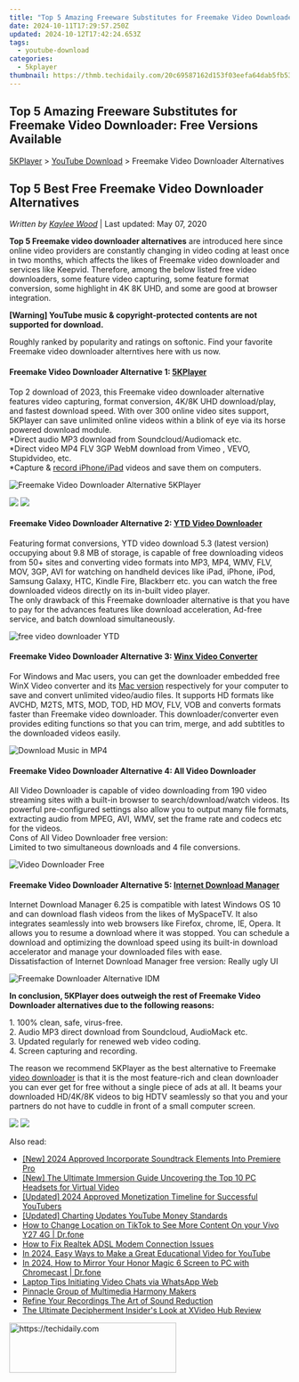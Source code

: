 ```yaml
---
title: "Top 5 Amazing Freeware Substitutes for Freemake Video Downloader: Free Versions Available"
date: 2024-10-11T17:29:57.250Z
updated: 2024-10-12T17:42:24.653Z
tags:
  - youtube-download
categories:
  - 5kplayer
thumbnail: https://thmb.techidaily.com/20c69587162d153f03eefa64dab5fb5356740a9d42978b0299a0a4d322290d05.jpeg
---
```


## Top 5 Amazing Freeware Substitutes for Freemake Video Downloader: Free Versions Available

[5KPlayer](https://tools.techidaily.com/5kplayer/products/) \> [YouTube Download](https://tools.techidaily.com/5kplayer/youtube-download/) \> Freemake Video Downloader Alternatives 

## Top 5 Best Free Freemake Video Downloader Alternatives

 _Written by [Kaylee Wood](https://www.quora.com/profile/Amanda-Hu-21)_ | Last updated: May 07, 2020 

**Top 5 Freemake video downloader alternatives** are introduced here since online video providers are constantly changing in video coding at least once in two months, which affects the likes of Freemake video downloader and services like Keepvid. Therefore, among the below listed free video downloaders, some feature video capturing, some feature format conversion, some highlight in 4K 8K UHD, and some are good at browser integration. 

**\[Warning\] YouTube music & copyright-protected contents are not supported for download.**

Roughly ranked by popularity and ratings on softonic. Find your favorite Freemake video downloader alterntives here with us now. 

#### **Freemake Video Downloader Alternative 1: [5KPlayer](https://tools.techidaily.com/5kplayer/products/)**

Top 2 download of 2023, this Freemake video downloader alternative features video capturing, format conversion, 4K/8K UHD download/play, and fastest download speed. With over 300 online video sites support, 5KPlayer can save unlimited online videos within a blink of eye via its horse powered download module.   
\*Direct audio MP3 download from Soundcloud/Audiomack etc.  
\*Direct video MP4 FLV 3GP WebM download from Vimeo , VEVO, Stupidvideo, etc.  
\*Capture & [record iPhone/iPad](https://tools.techidaily.com/5kplayer/airplay/) videos and save them on computers.

![Freemake Video Downloader Alternative 5KPlayer](https://www.5kplayer.com/youtube-download/img/hd-video-download-xrq.jpg) 

[![](https://www.5kplayer.com/youtube-download/../button/freedownwhitewin.png)](https://tools.techidaily.com/5kplayer/products/) [![](https://www.5kplayer.com/youtube-download/../button/freedownbackmac.png)](https://tools.techidaily.com/5kplayer/products/) 

#### **Freemake Video Downloader Alternative 2: [YTD Video Downloader](http://www.ytddownloader.com/)**

Featuring format conversions, YTD video download 5.3 (latest version) occupying about 9.8 MB of storage, is capable of free downloading videos from 50+ sites and converting video formats into MP3, MP4, WMV, FLV, MOV, 3GP, AVI for watching on handheld devices like iPad, iPhone, iPod, Samsung Galaxy, HTC, Kindle Fire, Blackberr etc. you can watch the free downloaded videos directly on its in-built video player.  
The only drawback of this Freemake downloader alternative is that you have to pay for the advances features like download acceleration, Ad-free service, and batch download simultaneously.

![free video downloader YTD](https://www.5kplayer.com/youtube-download/img/5kp-freemake-video-downloader-alternatives-zjy-003.png) 

#### **Freemake Video Downloader Alternative 3: [Winx Video Converter](https://tools.techidaily.com/winxdvd/winxvideo-ai/)**

For Windows and Mac users, you can get the downloader embedded free WinX Video converter and its [Mac version](https://tools.techidaily.com/macxdvd/products/) respectively for your computer to save and convert unlimited video/audio files. It supports HD formats like AVCHD, M2TS, MTS, MOD, TOD, HD MOV, FLV, VOB and converts formats faster than Freemake video downloader. This downloader/converter even provides editing functions so that you can trim, merge, and add subtitles to the downloaded videos easily.

![Download Music in MP4](https://www.5kplayer.com/youtube-download/img/5kp-freemake-video-downloader-alternatives-zjy-002.jpg) 

#### **Freemake Video Downloader Alternative 4: All Video Downloader**

All Video Downloader is capable of video downloading from 190 video streaming sites with a built-in browser to search/download/watch videos. Its powerful pre-configured settings also allow you to output many file formats, extracting audio from MPEG, AVI, WMV, set the frame rate and codecs etc for the videos.   
Cons of All Video Downloader free version:  
Limited to two simultaneous downloads and 4 file conversions.

![Video Downloader Free](https://www.5kplayer.com/youtube-download/img/5kp-freemake-video-downloader-alternatives-zjy-005.jpg) 

#### **Freemake Video Downloader Alternative 5: [Internet Download Manager](https://www.internetdownloadmanager.com/)**

Internet Download Manager 6.25 is compatible with latest Windows OS 10 and can download flash videos from the likes of MySpaceTV. It also integrates seamlessly into web browsers like Firefox, chrome, IE, Opera. It allows you to resume a download where it was stopped. You can schedule a download and optimizing the download speed using its built-in download accelerator and manage your downloaded files with ease.   
 Dissatisfaction of Internet Download Manager free version: Really ugly UI

![Freemake Downloader Alternative IDM](https://www.5kplayer.com/youtube-download/img/5kp-freemake-video-downloader-alternatives-zjy-001.jpg) 

**In conclusion, 5KPlayer does outweigh the rest of Freemake Video Downloader alternatives due to the following reasons:** 

1\. 100% clean, safe, virus-free.   
2\. Audio MP3 direct download from Soundcloud, AudioMack etc.   
3\. Updated regularly for renewed web video coding.   
4\. Screen capturing and recording.

The reason we recommend 5KPlayer as the best alternative to Freemake [video downloader](https://tools.techidaily.com/5kplayer/youtube-download/) is that it is the most feature-rich and clean downloader you can ever get for free without a single piece of ads at all. It beams your downloaded HD/4K/8K videos to big HDTV seamlessly so that you and your partners do not have to cuddle in front of a small computer screen. 

[![](https://www.5kplayer.com/youtube-download/../button/freedownwhitewin.png)](https://tools.techidaily.com/5kplayer/products/) [![](https://www.5kplayer.com/youtube-download/../button/freedownbackmac.png)](https://tools.techidaily.com/5kplayer/products/)

<ins class="adsbygoogle"
     style="display:block"
     data-ad-format="autorelaxed"
     data-ad-client="ca-pub-7571918770474297"
     data-ad-slot="1223367746"></ins>

<ins class="adsbygoogle"
     style="display:block"
     data-ad-client="ca-pub-7571918770474297"
     data-ad-slot="8358498916"
     data-ad-format="auto"
     data-full-width-responsive="true"></ins>

<span class="atpl-alsoreadstyle">Also read:</span>
<div><ul>
<li><a href="https://fox-http.techidaily.com/new-2024-approved-incorporate-soundtrack-elements-into-premiere-pro/"><u>[New] 2024 Approved Incorporate Soundtrack Elements Into Premiere Pro</u></a></li>
<li><a href="https://some-guidance.techidaily.com/new-the-ultimate-immersion-guide-uncovering-the-top-10-pc-headsets-for-virtual-video/"><u>[New] The Ultimate Immersion Guide Uncovering the Top 10 PC Headsets for Virtual Video</u></a></li>
<li><a href="https://youtube-blog.techidaily.com/ed-2024-approved-monetization-timeline-for-successful-youtubers/"><u>[Updated] 2024 Approved Monetization Timeline for Successful YouTubers</u></a></li>
<li><a href="https://youtube-video-recordings.techidaily.com/updated-charting-updates-youtube-money-standards/"><u>[Updated] Charting Updates YouTube Money Standards</u></a></li>
<li><a href="https://location-social.techidaily.com/how-to-change-location-on-tiktok-to-see-more-content-on-your-vivo-y27-4g-drfone-by-drfone-virtual-android/"><u>How to Change Location on TikTok to See More Content On your Vivo Y27 4G | Dr.fone</u></a></li>
<li><a href="https://sound-issues.techidaily.com/how-to-fix-realtek-adsl-modem-connection-issues/"><u>How to Fix Realtek ADSL Modem Connection Issues</u></a></li>
<li><a href="https://youtube-video-recordings.techidaily.com/in-2024-easy-ways-to-make-a-great-educational-video-for-youtube/"><u>In 2024, Easy Ways to Make a Great Educational Video for YouTube</u></a></li>
<li><a href="https://screen-mirror.techidaily.com/in-2024-how-to-mirror-your-honor-magic-6-screen-to-pc-with-chromecast-drfone-by-drfone-android/"><u>In 2024, How to Mirror Your Honor Magic 6 Screen to PC with Chromecast | Dr.fone</u></a></li>
<li><a href="https://screen-sharing-recording.techidaily.com/laptop-tips-initiating-video-chats-via-whatsapp-web/"><u>Laptop Tips Initiating Video Chats via WhatsApp Web</u></a></li>
<li><a href="https://youtube-video-recordings.techidaily.com/pinnacle-group-of-multimedia-harmony-makers/"><u>Pinnacle Group of Multimedia Harmony Makers</u></a></li>
<li><a href="https://youtube-video-recordings.techidaily.com/refine-your-recordings-the-art-of-sound-reduction/"><u>Refine Your Recordings The Art of Sound Reduction</u></a></li>
<li><a href="https://extra-information.techidaily.com/the-ultimate-decipherment-insiders-look-at-xvideo-hub-review/"><u>The Ultimate Decipherment Insider's Look at XVideo Hub Review</u></a></li>
</ul></div>

<!-- affiliate ads begin -->
<a href="https://wigfever.sjv.io/c/5597632/1995803/22899" target="_top" id="1995803">
  <img src="//a.impactradius-go.com/display-ad/22899-1995803" border="0" alt="https://techidaily.com" width="300" height="90"/>
</a>
<img height="0" width="0" src="https://wigfever.sjv.io/i/5597632/1995803/22899" style="position:absolute;visibility:hidden;" border="0" />
<!-- affiliate ads end -->

